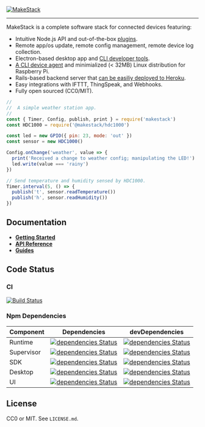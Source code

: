 [![MakeStack](https://cdn.rawgit.com/makestack/media/master/banner.svg)](https://makestack.org)

---

MakeStack is a complete software stack for connected devices featuring:

- Intuitive Node.js API and out-of-the-box [plugins](https://github.com/makestack/makestack/tree/master/plugins).
- Remote app/os update, remote config management, remote device log collection.
- Electron-based desktop app and [CLI developer tools](https://www.npmjs.com/package/makestack-sdk).
- [A CLI device agent](https://www.npmjs.com/package/makestack-sdk) and minimialized (< 32MB) Linux distribution for Raspberry Pi.
- Rails-based backend server that [can be easiliy deployed to Heroku](https://makestack.org/documentation/#/guides/heroku).
- Easy integrations with IFTTT, ThingSpeak, and Webhooks.
- Fully open sourced (CC0/MIT).

```javascript
//
//  A simple weather station app.
//
const { Timer, Config, publish, print } = require('makestack')
const HDC1000 = require('@makestack/hdc1000')

const led = new GPIO({ pin: 23, mode: 'out' })
const sensor = new HDC1000()

Config.onChange('weather', value => {
  print('Received a change to weather config; manipulating the LED!')
  led.write(value === 'rainy')
})

// Send temperature and humidity sensed by HDC1000.
Timer.interval(5, () => {
  publish('t', sensor.readTemperature())
  publish('h', sensor.readHumidity())
})
```

Documentation
-------------

- **[Getting Started](https:///makestack.org/documentation/#/getting-started)**
- **[API Reference](https://makestack.org/documentation/#/api)**
- **[Guides](https://makestack.org/documentation/#/guides)**

Code Status
-----------

### CI
[![Build Status](https://travis-ci.org/makestack/makestack.svg?branch=master)](https://travis-ci.org/makestack/makestack)

### Npm Dependencies

| Component | Dependencies | devDependencies |
| ---- | ---- | ---- |
| Runtime | [![dependencies Status](https://david-dm.org/makestack/makestack/status.svg?path=runtime)](https://david-dm.org/makestack/makestack?path=runtime) |[![dependencies Status](https://david-dm.org/makestack/makestack/status.svg?path=runtime&type=dev)](https://david-dm.org/makestack/makestack?path=runtime&type=dev) |
| Supervisor | [![dependencies Status](https://david-dm.org/makestack/makestack/status.svg?path=supervisor)](https://david-dm.org/makestack/makestack?path=supervisor) |[![dependencies Status](https://david-dm.org/makestack/makestack/status.svg?path=supervisor&type=dev)](https://david-dm.org/makestack/makestack?path=supervisor&type=dev) |
| SDK | [![dependencies Status](https://david-dm.org/makestack/makestack/status.svg?path=sdk)](https://david-dm.org/makestack/makestack?path=sdk) |[![dependencies Status](https://david-dm.org/makestack/makestack/status.svg?path=sdk&type=dev)](https://david-dm.org/makestack/makestack?path=sdk&type=dev) |
| Desktop | [![dependencies Status](https://david-dm.org/makestack/makestack/status.svg?path=desktop)](https://david-dm.org/makestack/makestack?path=desktop) |[![dependencies Status](https://david-dm.org/makestack/makestack/status.svg?path=desktop&type=dev)](https://david-dm.org/makestack/makestack?path=desktop&type=dev) |
| UI | [![dependencies Status](https://david-dm.org/makestack/makestack/status.svg?path=ui)](https://david-dm.org/makestack/makestack?path=ui) |[![dependencies Status](https://david-dm.org/makestack/makestack/status.svg?path=ui&type=dev)](https://david-dm.org/makestack/makestack?path=ui&type=dev) |


License
-------
CC0 or MIT. See `LICENSE.md`.
